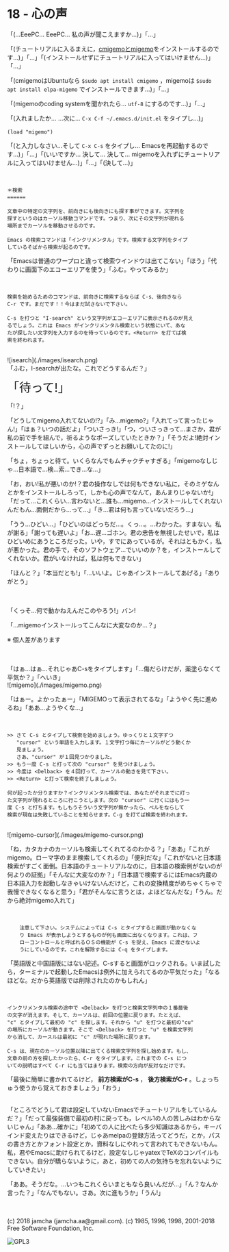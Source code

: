 

# 18 - 心の声

「(…EeePC… EeePC… 私の声が聞こえますか…)」「…」  

「(チュートリアルに入るまえに，[cmigemoとmigemo](https://github.com/emacs-jp/migemo)をインストールするのです…)」「…」「(インストールせずにチュートリアルに入ってはいけません…)」「…」  

「(cmigemoはUbuntuなら `$sudo apt install cmigemo` ，migemoは `$sudo apt install elpa-migemo` でインストールできます…)」「…」  

「(migemoのcoding systemを聞かれたら… `utf-8` にするのです…)」「…」  

「(入れましたか… …次に… `C-x C-f ~/.emacs.d/init.el` をタイプし…)」  

    (load "migemo")

「(と入力しなさい…そして `C-x C-s` をタイプし… Emacsを再起動するのです…)」「…」「(いいですか… 決して… 決して… migemoを入れずにチュートリアルに入ってはいけません…)」「…」「(決して…)」  

<br>  

    ＊検索
    ======
    
    文章中の特定の文字列を、前向きにも後向きにも探す事ができます。文字列を
    探すというのはカーソル移動コマンドです。つまり、次にその文字列が現れる
    場所までカーソルを移動させるのです。
    
    Emacs の検索コマンドは「インクリメンタル」です。検索する文字列をタイプ
    しているそばから検索が起るのです。

「Emacsは普通のワープロと違って検索ウインドウは出てこない」「ほう」「代わりに画面下のエコーエリアを使う」「ふむ。やってみるか」  

<br>  

    検索を始めるためのコマンドは、前向きに検索するならば C-s、後向きなら
    C-r です。まだです！！今はまだ試さないで下さい。
    
    C-s を打つと "I-search" という文字列がエコーエリアに表示されるのが見え
    るでしょう。これは Emacs がインクリメンタル検索という状態にいて、あな
    たが探したい文字列を入力するのを待っているのです。<Return> を打てば検
    索を終われます。

<br>  
![isearch](./images/isearch.png)  

<br>  
「ふむ，I-searchが出たな。これでどうするんだ？」  

<span style="font-size: 200%;">「待って!」</span>  

「!？」  

「どうしてmigemo入れてないの!?」「み…migemo?」「入れてって言ったじゃん!」「はぁ？いつの話だよ」「ついさっき!」「つ，ついさっきって…まさか，君が私の前で手を組んで，祈るようなポーズしていたときか？」「そうだよ!絶対インストールしてほしいから，心の声でずっとお願いしてたのに!」  

「ちょ，ちょっと待て。いくらなんでもムチャクチャすぎる」「migemoなしじゃ…日本語で…検…索…でき…な…」  

「お，おい!私が悪いのか!？君の操作なしでは何もできない私に，そのミゲなんとかをインストールしろって，しかも心の声でなんて，あんまりじゃないか!」「だって…これくらい…言わないと…誰も…migemo…インストールしてくれないんだもん…面倒だから…って…」「き…君は何も言っていないだろう…」  

「うう…ひどい…」「ひどいのはどっちだ…。くっ…。…わかった。すまない。私が謝る」「謝っても遅いよ」「お…遅…ゴホン。君の忠告を無視したせいで，私はひどいめにあうところだった。いや，すでにあっているが。それはともかく，私が悪かった。君の手で，そのソフトウェア…でいいのか？を，インストールしてくれないか。君がいなければ，私は何もできない」  

「ほんと？」「本当だとも!」「…いいよ。じゃあインストールしてあげる」「ありがとう」  

<br>  
<br>  
「くっそ…何で動かねえんだこのやろう!」バン!  

「…migemoインストールってこんなに大変なのか…？」  

※ 個人差があります  

<br>  
<br>  
「はぁ…はぁ…それじゃあC-sをタイプします」「…傷だらけだが，薬塗らなくて平気か？」「へいき」  

<br>  
![migemo](./images/migemo.png)  

「はぁー。よかったぁー」「MIGEMOって表示されてるな」「ようやく先に進めるね」「ああ…ようやくな…」  

<br>  

    >> さて C-s とタイプして検索を始めましょう。ゆっくりと１文字ずつ
       "cursor" という単語を入力します。１文字打つ毎にカーソルがどう動くか
       見ましょう。
       さあ、"cursor" が１回見つかりました。
    >> もう一度 C-s と打って次の "cursor" を見つけましょう。
    >> 今度は <Delback> を４回打って、カーソルの動きを見て下さい。
    >> <Return> と打って検索を終了しましょう。
    
    何が起ったか分りますか？インクリメンタル検索では、あなたがそれまでに打っ
    た文字列が現れるところに行こうとします。次の "cursor" に行くにはもう一
    度 C-s と打ちます。もしもうそういう文字列が無かったら、ベルをならして
    検索が現在は失敗していることを知らせます。C-g を打てば検索を終われます。

<br>  
![migemo-cursor](./images/migemo-cursor.png)  

「ね，カタカナのカーソルも検索してくれてるのわかる？」「ああ」「これがmigemo。ローマ字のまま検索してくれるの」「便利だな」「これがないと日本語検索がすごく面倒。日本語のチュートリアルなのに，日本語の検索例がないのが何よりの証拠」「そんなに大変なのか？」「日本語で検索するにはEmacs内蔵の日本語入力を起動しなきゃいけないんだけど，これの変換精度がめちゃくちゃで我慢できなくなると思う」「君がそんなに言うとは，よほどなんだな」「うん。だから絶対migemo入れて」  

<br>  

        注意して下さい。システムによっては C-s とタイプすると画面が動かなくな
        り Emacs が表示しようとするものが何も画面に出なくなります。これは、フ
        ローコントロールと呼ばれるＯＳの機能が C-s を捉え、Emacs に渡さないよ
        うにしているのです。これを解除するには C-q をタイプします。

「英語版と中国語版にはない記述。C-sすると画面がロックされる。いま試したら，ターミナルで起動したEmacsは例外に加えられてるのか平気だった」「なるほどな。だから英語版では削除されたのかもしれん」  

<br>  

    インクリメンタル検索の途中で <Delback> を打つと検索文字列中の１番最後
    の文字が消えます。そして、カーソルは、前回の位置に戻ります。たとえば、
    "c" とタイプして最初の "c" を探します。それから "u" を打つと最初の"cu"
    の場所にカーソルが動きます。そこで <Delback> を打つと "u" を検索文字列
    から消して、カースルは最初に "c" が現れた場所に戻ります。
    
    C-s は、現在のカーソル位置以降に出てくる検索文字列を探し始めます。もし、
    文章の前の方を探したかったら、C-r をタイプします。これまでの C-s につ
    いての説明はすべて C-r にも当てはまります。検索の方向が反対なだけです。

「最後に簡単に書かれてるけど， **前方検索がC-s** ， **後方検索がC-r** 。しょっちゅう使うから覚えておきましょう」「おう」  

<br>  
「ところでどうして君は設定していないEmacsでチュートリアルをしているんだ？」「だって最強装備で最初の村に戻っても，レベル1の人の苦しみはわからないじゃん」「ああ…確かに」「初めての人に比べたら多少知識はあるから，キーバインド変えたりはできるけど，じゃあmelpaの登録方法ってどうだ，とか，パスの書き方とかフォント設定とか，資料なしにやれって言われてもできないもん。私，君やEmacsに助けられてるけど，設定なしじゃyatexでTeXのコンパイルもできない。自分が驕らないように，あと，初めての人の気持ちを忘れないようにしていきたい」  

「ああ。そうだな。…いつもこれくらいまともなら良いんだが…」「ん？なんか言った？」「なんでもない。さあ。次に進もうか」「うん!」  

<br>  
<br>  
(c) 2018 jamcha (jamcha.aa@gmail.com). (c) 1985, 1996, 1998, 2001-2018 Free Software Foundation, Inc.  

![GPL3](https://www.gnu.org/graphics/gplv3-88x31.png)  

